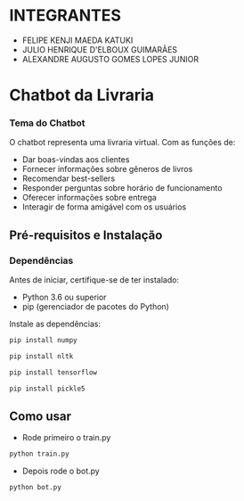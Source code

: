 # INTEGRANTES
- FELIPE KENJI MAEDA KATUKI
- JULIO HENRIQUE D'ELBOUX GUIMARÃES
- ALEXANDRE AUGUSTO GOMES LOPES JUNIOR

# Chatbot da Livraria

### Tema do Chatbot

O chatbot representa uma livraria virtual. Com as funções de:
- Dar boas-vindas aos clientes
- Fornecer informações sobre gêneros de livros
- Recomendar best-sellers
- Responder perguntas sobre horário de funcionamento
- Oferecer informações sobre entrega
- Interagir de forma amigável com os usuários

## Pré-requisitos e Instalação

### Dependências

Antes de iniciar, certifique-se de ter instalado:
- Python 3.6 ou superior
- pip (gerenciador de pacotes do Python)

Instale as dependências:
```bash
pip install numpy
```

```bash
pip install nltk
```

```bash
pip install tensorflow
```

```bash
pip install pickle5
```

## Como usar
- Rode primeiro o train.py 
```bash
python train.py
```

- Depois rode o bot.py
```bash
python bot.py
```